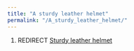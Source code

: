 ```yaml
---
title: "A sturdy leather helmet"
permalink: "/A_sturdy_leather_helmet/"
---
```


1.  REDIRECT [Sturdy leather helmet](Sturdy_leather_helmet "wikilink")
